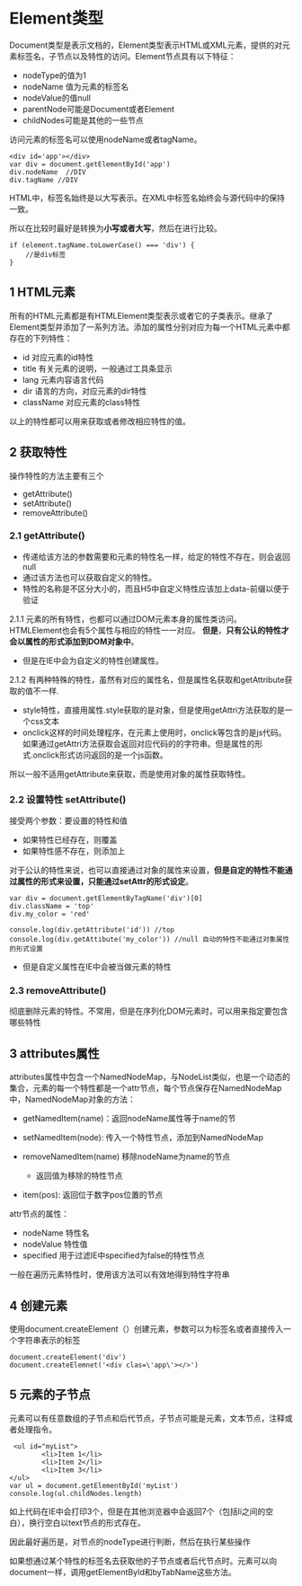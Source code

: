 # Element类型

Document类型是表示文档的，Element类型表示HTML或XML元素，提供的对元素标签名，子节点以及特性的访问。Element节点具有以下特征：

* nodeType的值为1
* nodeName 值为元素的标签名
* nodeValue的值null
* parentNode可能是Document或者Element
* childNodes可能是其他的一些节点

访问元素的标签名可以使用nodeName或者tagName。

```
<div id='app'></div>
var div = document.getElementById('app')
div.nodeName  //DIV
div.tagName //DIV
```

HTML中，标签名始终是以大写表示。在XML中标签名始终会与源代码中的保持一致。

所以在比较时最好是转换为**小写或者大写**，然后在进行比较。

```
if (element.tagName.toLowerCase() === 'div') {
    //是div标签
}
```

## 1 HTML元素

所有的HTML元素都是有HTMLElement类型表示或者它的子类表示。继承了Element类型并添加了一系列方法。添加的属性分别对应为每一个HTML元素中都存在的下列特性：

* id 对应元素的id特性
* title 有关元素的说明，一般通过工具条显示
* lang 元素内容语言代码
* dir 语言的方向，对应元素的dir特性
* className 对应元素的class特性

以上的特性都可以用来获取或者修改相应特性的值。

## 2 获取特性

操作特性的方法主要有三个

* getAttribute\(\)
* setAttribute\(\)
* removeAttribute\(\)

### 2.1 getAttribute\(\)

* 传递给该方法的参数需要和元素的特性名一样，给定的特性不存在，则会返回null
* 通过该方法也可以获取自定义的特性。
* 特性的名称是不区分大小的，而且H5中自定义特性应该加上data-前缀以便于验证

2.1.1 元素的所有特性，也都可以通过DOM元素本身的属性类访问。HTMLElement也会有5个属性与相应的特性一一对应。 **但是**，**只有公认的特性才会以属性的形式添加到DOM对象中**。

* 但是在IE中会为自定义的特性创建属性。

2.1.2 有两种特殊的特性，虽然有对应的属性名，但是属性名获取和getAttribute获取的值不一样.

* style特性，直接用属性.style获取的是对象，但是使用getAttri方法获取的是一个css文本
* onclick这样的时间处理程序，在元素上使用时，onclick等包含的是js代码。如果通过getAttri方法获取会返回对应代码的的字符串。但是属性的形式.onclick形式访问返回的是一个js函数。

所以一般不适用getAttribute来获取，而是使用对象的属性获取特性。

### 2.2 设置特性 setAttribute\(\)

接受两个参数：要设置的特性和值

* 如果特性已经存在，则覆盖
* 如果特性感不存在，则添加上

对于公认的特性来说，也可以直接通过对象的属性来设置，**但是自定的特性不能通过属性的形式来设置，只能通过setAttr的形式设定**。

```
var div = document.getElementByTagName('div')[0]
div.className = 'top'
div.my_color = 'red'

console.log(div.getAttribute('id')) //top
console.log(div.getAttibute('my_color')) //null 自动的特性不能通过对象属性的形式设置
```

* 但是自定义属性在IE中会被当做元素的特性

### 2.3 removeAttribute\(\)

彻底删除元素的特性。不常用，但是在序列化DOM元素时，可以用来指定要包含哪些特性

## 3 attributes属性

attributes属性中包含一个NamedNodeMap，与NodeList类似，也是一个动态的集合，元素的每一个特性都是一个attr节点，每个节点保存在NamedNodeMap中，NamedNodeMap对象的方法：

* getNamedItem\(name\)：返回nodeName属性等于name的节
* setNamedItem\(node\): 传入一个特性节点，添加到NamedNodeMap
* removeNamedItem\(name\)  移除nodeName为name的节点

  * 返回值为移除的特性节点

* item\(pos\): 返回位于数字pos位置的节点

attr节点的属性：

* nodeName 特性名
* nodeValue 特性值
* specified 用于过滤IE中specified为false的特性节点

一般在遍历元素特性时，使用该方法可以有效地得到特性字符串

## 4 创建元素

使用document.createElement（）创建元素，参数可以为标签名或者直接传入一个字符串表示的标签

```
document.createElement('div')
document.createElemnet('<div clas=\'app\'></>')
```

## 5 元素的子节点

元素可以有任意数组的子节点和后代节点，子节点可能是元素，文本节点，注释或者处理指令。

```
 <ul id="myList">
        <li>Item 1</li>
        <li>Item 2</li>
        <li>Item 3</li>
</ul>
var ul = document.getElementById('myList')
console.log(ul.childNodes.length)
```

如上代码在IE中会打印3个，但是在其他浏览器中会返回7个（包括li之间的空白），换行空白以text节点的形式存在。

因此最好遍历是，对节点的nodeType进行判断，然后在执行某些操作

如果想通过某个特性的标签名去获取他的子节点或者后代节点时。元素可以向document一样，调用getElementById和byTabName这些方法。

